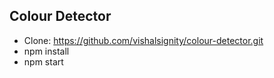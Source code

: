 ## Colour Detector
- Clone: https://github.com/vishalsignity/colour-detector.git
- npm install
- npm start
